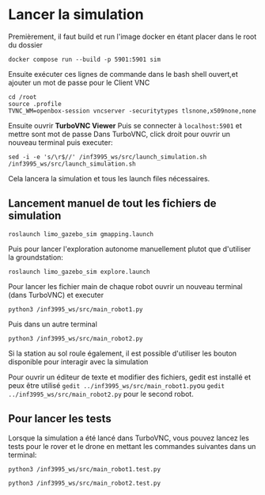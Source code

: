 # Lancer la simulation

Premièrement, il faut build et run l'image docker en étant placer dans le root du dossier

```
docker compose run --build -p 5901:5901 sim
```

Ensuite exécuter ces lignes de commande dans le bash shell ouvert,et ajouter un mot de passe pour le Client VNC

```
cd /root
source .profile
TVNC_WM=openbox-session vncserver -securitytypes tlsnone,x509none,none
```

Ensuite ouvrir **TurboVNC Viewer**
Puis se connecter à `localhost:5901` et mettre sont mot de passe
Dans TurboVNC, click droit pour ouvrir un nouveau terminal puis executer:

```
sed -i -e 's/\r$//' /inf3995_ws/src/launch_simulation.sh
/inf3995_ws/src/launch_simulation.sh
```

Cela lancera la simulation et tous les launch files nécessaires.

## Lancement manuel de tout les fichiers de simulation

```
roslaunch limo_gazebo_sim gmapping.launch
```

Puis pour lancer l'exploration autonome manuellement plutot que d'utiliser la groundstation:

```
roslaunch limo_gazebo_sim explore.launch
```

Pour lancer les fichier main de chaque robot ouvrir un nouveau terminal (dans TurboVNC) et executer

```
python3 /inf3995_ws/src/main_robot1.py
```

Puis dans un autre terminal

```
python3 /inf3995_ws/src/main_robot2.py
```

Si la station au sol roule également, il est possible d'utiliser les bouton disponible pour interagir avec la simulation

Pour ouvrir un éditeur de texte et modifier des fichiers, gedit est installé et peux être utilisé `gedit ../inf3995_ws/src/main_robot1.py`ou `gedit ../inf3995_ws/src/main_robot2.py` pour le second robot.

## Pour lancer les tests

Lorsque la simulation a été lancé dans TurboVNC, vous pouvez lancez les tests pour le rover et le drone en mettant les commandes suivantes dans un terminal:

```
python3 /inf3995_ws/src/main_robot1.test.py
```

```
python3 /inf3995_ws/src/main_robot2.test.py
```
